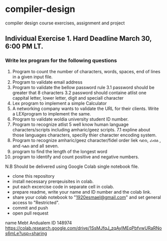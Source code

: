 # compiler-design
compiler design course exercises, assignment and project 



## Individual Exercise 1.      Hard Deadline March 30, 6:00 PM LT.
### Write lex program for the following questions
1. Program to count the number of characters, words, spaces, end of lines in a given input file.
2. Program to validate email address
3. Program to validate the bellow password rule
  3.1 password should be greater that 8 characters
   3.2 password should containe atlist one cappital letter, lower letter, digit and speciall character
4. Lex program to implement a simple Calculator
5. A networking company wants to validate the URL for their clients. Write a LEXprogram to implement the same.
6. Program to validate woldia university student ID number.
7. Program to recognize atlist 5 well know human language characters/scripts including amharic/geez scripts.
   7.1 expline about those languages characters, specilly thier character encoding system.
8. Program to recognize amharic/geez character/fidel order liek ሳድስ, ራብዕ , and ሳልስ and all seven.
9. program to find the length of the longest word
10. program to identify and count positive and negative numbers.

N.B Should be delivered using Google Colab single notebook file. 
  - clone this repository
  - install necessary prerqeuisites in colab.
  - put each excercise code in separate cell in colab.
  - prepare readme, write your name and ID number and the colab link.
  - share your colab notebook to "1920esmael@gmail.com" and set general access to "Restricted".
  - commit and push
  - open pull request



name Mebt Andualem ID 148974
https://colab.research.google.com/drive/1SsMJfqJ_zqAylMEqPbfvwURaRNos6mLe?usp=sharing